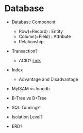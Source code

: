 # Database

* Database Component
  * Row(=Record) : Entity
  * Column(=Field) : Attribute
  * Relationship


* Transaction?
  * ACID? [Link](http://mommoo.tistory.com/62)

* Index
  * Advantage and Disadvantage  

* MyISAM vs Innodb  

* B-Tree vs B+Tree

* SQL Tunning?

* Isolation Level?

* ERD?
